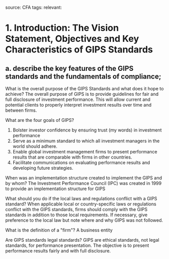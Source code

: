 source: CFA
tags: 
relevant: 

# 1. Introduction: The Vision Statement, Objectives and Key Characteristics of GIPS Standards

## a. describe the key features of the GIPS standards and the fundamentals of compliance;

What is the overall purpose of the GIPS Standards and what does it hope to achieve?
The overall purpose of GIPS is to provide guidelines for fair and full disclosure of investment performance. This will allow current and potential clients to properly interpret investment results over time and between firms.

What are the four goals of GIPS?
1. Bolster investor confidence by ensuring trust (my words) in investment performance
2. Serve as a minimum standard to which all investment managers in the world should adhere.
3. Enable global investment management firms to present performance results that are comparable with firms in other countries.
4. Facilitate communications on evaluating performance results and developing future strategies.

When was an implementation structure created to implement the GIPS and by whom?
The Investment Performance Council (IPC) was created in 1999 to provide an implementation structure for GIPS

What should you do if the local laws and regulations conflict with a GIPS standard?
When applicable local or country-specific laws or regulations conflict with the GIPS standards, firms should comply with the GIPS standards in addition to those local requirements. If necessary, give preference to the local law but note where and why GIPS was not followed.

What is the definition of a "firm"?
A business entity

Are GIPS standards legal standards?
GIPS are ethical standards, not legal standards, for performance presentation. The objective is to present performance results fairly and with full disclosure.


